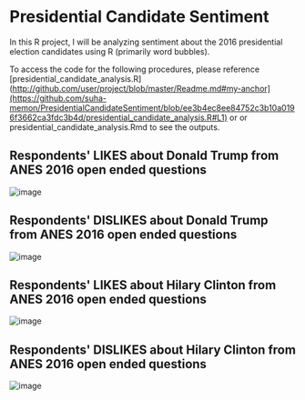 # Presidential Candidate Sentiment

In this R project, I will be analyzing sentiment about the 2016 presidential election candidates using R (primarily word bubbles).

To access the code for the following procedures, please reference [presidential_candidate_analysis.R](http://github.com/user/project/blob/master/Readme.md#my-anchor](https://github.com/suha-memon/PresidentialCandidateSentiment/blob/ee3b4ec8ee84752c3b10a0196f3662ca3fdc3b4d/presidential_candidate_analysis.R#L1) or  or presidential_candidate_analysis.Rmd to see the outputs. 

## Respondents' LIKES about Donald Trump from ANES 2016 open ended questions
![image](https://github.com/suha-memon/PresidentialCandidateSentiment/assets/144626044/0434565c-baa1-4cad-830a-1f887dfccfe4)

## Respondents' DISLIKES about Donald Trump from ANES 2016 open ended questions
![image](https://github.com/suha-memon/PresidentialCandidateSentiment/assets/144626044/94dc6f41-c347-4838-ae2e-45506a9c9378)

## Respondents' LIKES about Hilary Clinton from ANES 2016 open ended questions
![image](https://github.com/suha-memon/PresidentialCandidateSentiment/assets/144626044/b77539d1-0b16-4b81-82ff-bffd6a1b29a0)

## Respondents' DISLIKES about Hilary Clinton from ANES 2016 open ended questions
![image](https://github.com/suha-memon/PresidentialCandidateSentiment/assets/144626044/feae1ade-c0fe-4d3c-b915-ba55cbffb11e)

